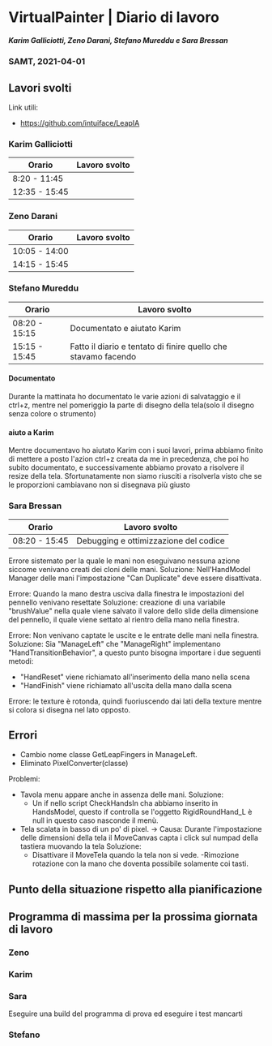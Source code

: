 # VirtualPainter | Diario di lavoro
##### Karim Galliciotti, Zeno Darani, Stefano Mureddu e Sara Bressan
### SAMT, 2021-04-01

## Lavori svolti

Link utili:
- https://github.com/intuiface/LeapIA


### Karim Galliciotti


|Orario        |Lavoro svolto                 |
|--------------|------------------------------|
|8:20 - 11:45  | |
|12:35 - 15:45 ||


### Zeno Darani


|Orario        |Lavoro svolto                 |
|--------------|------------------------------|
|10:05 - 14:00 | |
|14:15 - 15:45 | |

### Stefano Mureddu


|Orario        |Lavoro svolto                 |
|--------------|------------------------------|
|08:20 - 15:15 |Documentato e aiutato Karim|
|15:15 - 15:45 |Fatto il diario e tentato di finire quello che stavamo facendo|

#### Documentato
Durante la mattinata ho documentato le varie azioni di salvataggio e il ctrl+z, mentre nel pomeriggio la parte di disegno della tela(solo il disegno senza colore o strumento)

#### aiuto a Karim
Mentre documentavo ho aiutato Karim con i suoi lavori, prima abbiamo finito di mettere a posto l'azion ctrl+z creata da me in precedenza, che poi ho subito documentato, e successivamente abbiamo provato a risolvere il resize della tela. Sfortunatamente non siamo riusciti a risolverla visto che se le proporzioni cambiavano non si disegnava più giusto


### Sara Bressan


|Orario        |Lavoro svolto                 |
|--------------|------------------------------|
|08:20 - 15:45 | Debugging e ottimizzazione del codice |

Errore sistemato per la quale le mani non eseguivano nessuna azione siccome venivano creati dei cloni delle mani.
Soluzione: Nell'HandModel Manager delle mani l'impostazione "Can Duplicate" deve essere disattivata.

Errore: Quando la mano destra usciva dalla finestra le impostazioni del pennello venivano resettate
Soluzione: creazione di una variabile "brushValue" nella quale viene salvato il valore dello slide della dimensione del pennello,
il quale viene settato al rientro della mano nella finestra.

Errore: Non venivano captate le uscite e le entrate delle mani nella finestra.
Soluzione: Sia "ManageLeft" che "ManageRight" implementano "HandTransitionBehavior", a questo punto bisogna importare i due seguenti metodi:

- "HandReset" viene richiamato all'inserimento della mano nella scena
- "HandFinish" viene richiamato all'uscita della mano dalla scena

Errore: le texture è rotonda, quindi fuoriuscendo dai lati della texture mentre si colora si disegna nel lato opposto.

## Errori

- Cambio nome classe GetLeapFingers in ManageLeft.
- Eliminato PixelConverter(classe)


Problemi:      
- Tavola menu appare anche in assenza delle mani.
	Soluzione:
	- Un if nello script CheckHandsIn cha abbiamo inserito in HandsModel, questo if controlla se l'oggetto RigidRoundHand_L è null in questo caso nasconde il menù.
- Tela scalata in basso di un po' di pixel. -> Causa: Durante l'impostazione delle dimensioni della tela il MoveCanvas capta i click sul numpad della tastiera muovando la tela
	Soluzione:
	- Disattivare il MoveTela quando la tela non si vede.
-Rimozione rotazione con la mano che doventa possibile solamente coi tasti.  

##  Punto della situazione rispetto alla pianificazione


## Programma di massima per la prossima giornata di lavoro
### Zeno


### Karim


### Sara

Eseguire una build del programma di prova ed eseguire i test mancarti

### Stefano
